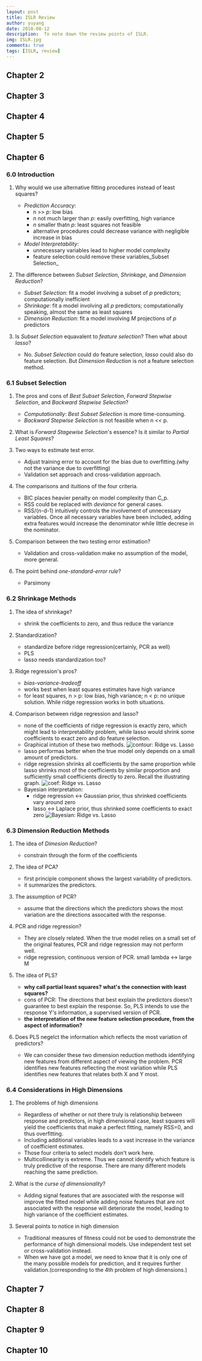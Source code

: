 ```yaml
---
layout: post
title: ISLR Review
author: yuyang
date: 2018-08-12
description:  To note down the review points of ISLR.
img: ISLR.jpg
comments: true
tags: [ISLR, review]
---
```


## Chapter 2

## Chapter 3

## Chapter 4

## Chapter 5

## Chapter 6

### 6.0 Introduction

1. Why would we use alternative fitting procedures instead of least squares?
    - _Prediction Accuracy_:
        + n >> _p_: low bias
        + _n_ not much larger than _p_: easily overfitting, high variance
        + _n_ smaller thatn _p_: least squares not feasible
        + alternative procedures could decrease variance with negligible increase in bias
    - _Model Interpretability_:
        + unnecessary variables lead to higher model complexity
        + feature selection could remove these variables_Subset Selection_

2. The difference between _Subset Selection_, _Shrinkage_, and _Dimension Reduction_?
    - _Subset Selection_: fit a model involving a subset of _p_ predictors; computationally inefficient
    - _Shrinkage_: fit a model involving all _p_ predictors; computationally speaking, almost the same as least squares
    - _Dimension Reduction_: fit a model involving _M_ projections of _p_ predictors

3. Is _Subset Selection_ equavalent to _feature selection_? Then what about _lasso_? 
    - No. _Subset Selection_ could do feature selection, _lasso_ could also do feature selection. But _Dimension Reduction_ is not a feature selection method.

### 6.1 Subset Selection

1. The pros and cons of _Best Subset Selection_, _Forward Stepwise Selection_, and _Backward Stepwise Selection_?
    - _Computationally_: _Best Subset Selection_ is more time-consuming.
    - _Backward Stepwise Selection_ is not feasible when n << p.

2. What is _Forward Stagewise Selection_'s essence? Is it similar to _Partial Least Squares_?

3. Two ways to estimate test error.
    - Adjust training error to account for the bias due to overfitting.(why not the variance due to overfitting)
    - Validation set approach and cross-validation approach.

4. The comparisons and ituitions of the four criteria.
    - BIC places heavier penalty on model complexity than C_p.
    - RSS could be replaced with _deviance_ for general cases.
    - RSS/(n-d-1) intuitively controls the involvement of unnecessary variables. Once all necessary variables have been included, adding extra features would increase the denominator while little decrese in the nominator.

5. Comparison between the two testing error estimation?
    - Validation and cross-validation make no assumption of the model, more general.

6. The point behind _one-standard-error rule_?
    - Parsimony

### 6.2 Shrinkage Methods

1. The idea of shrinkage?
    - shrink the coefficients to zero, and thus reduce the variance 

2. Standardization?
    - standardize before ridge regression(certainly, PCR as well)
    - PLS
    - lasso needs standardization too?

3. Ridge regression's pros?
    - _bias-variance-tradeoff_
    - works best when least squares estimates have high variance
    - for least squares, n > p: low bias, high variance; n < p: no unique solution. While ridge regression works in both situations.

4. Comparison between ridge regression and lasso?
    - none of the coefficients of ridge regression is exactly zero, which might lead to interpretability problem, while lasso would shrink some coefficients to exact zero and do feature selection.
    - Graphical intution of these two methods.
    ![contour: Ridge vs. Lasso]({{site.baseurl}}/assets/img/ridge_lasso_contour.jpg)
    - lasso performas better when the true model only depends on a small amount of predictors.
    - ridge regression shrinks all coefficients by the same proportion while lasso shrinks most of the coefficients by similar proportion and sufficiently small coefficients directly to zero. Recall the illustrating graph.
    ![coef: Ridge vs. Lasso]({{site.baseurl}}/assets/img/ridge_lasso_coef.jpg)
    - Bayesian interpretation: 
        + ridge regression <-> Gaussian prior, thus shrinked coefficients vary around zero
        + lasso <-> Laplace prior, thus shrinked some coefficients to exact zero
    ![Bayesian: Ridge vs. Lasso]({{site.baseurl}}/assets/img/ridge_lasso_bayes.jpg)

### 6.3 Dimension Reduction Methods

1. The idea of _Dimesion Reduction_?
    - constrain through the form of the coefficients

2. The idea of PCA?
    - first principle component shows the largest variability of predictors.
    - it summarizes the predictors.

3. The assumption of PCR?
    - assume that the directions which the predictors shows the most variation are the directions assocaited with the response.

4. PCR and ridge regression?
    - They are closely related. When the true model relies on a small set of the original features, PCR and ridge regression may not perform well.
    - ridge regression, continuous version of PCR. small lambda <-> large M

5. The idea of PLS?
    - **why call partial least squares? what's the connection with least squares?**
    - cons of PCR: The directions that best explain the predictors doesn't guarantee to best explain the response. So, PLS intends to use the response Y's information, a supervised version of PCR. 
    - **the interpretation of the new feature selection procedure, from the aspect of information?**

6. Does PLS negelct the information which reflects the most variation of predictors?
    - We can consider these two dimension reduction methods identifying new features from different aspect of viewing the problem. PCR identifies new features reflecting the most variation while PLS identifies new features that relates both X and Y most.

### 6.4 Considerations in High Dimensions

1. The problems of high dimensions
    - Regardless of whether or not there truly is relationship between response and predictors, in high dimensional case, least squares will yield the coefficients that make a perfect fitting, namely RSS=0, and thus overfitting.
    - Including additional variables leads to a vast increase in the variance of coefficient estimates.
    - Those four criteria to select models don't work here.
    - Multicollinearity is extreme. Thus we cannot identify which feature is truly predictive of the response. There are many different models reaching the same prediction.

2. What is the _curse of dimensionality_?
    - Adding signal features that are associated with the response will improve the fitted model while adding noise features that are not associated with the response will deteriorate the model, leading to high variance of the coefficient estimates.

3. Several points to notice in high dimension
    - Traditional measures of fitness could not be used to demonstrate the performance of high dimensional models. Use independent test set or cross-validation instead.
    - When we have got a model, we need to know that it is only one of the many possible models for prediction, and it requires further validation.(corresponding to the 4th problem of high dimensions.)

## Chapter 7

## Chapter 8

## Chapter 9

## Chapter 10
